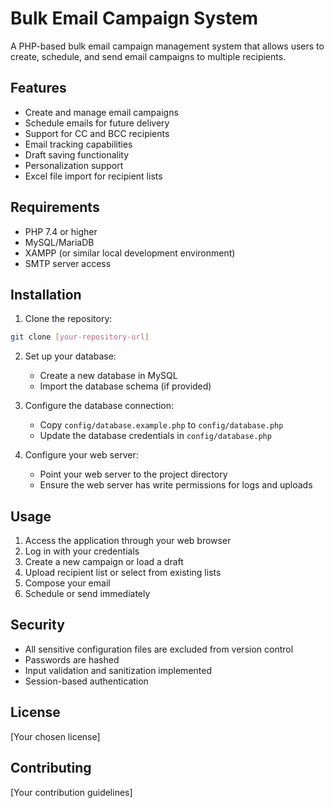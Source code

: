 # Bulk Email Campaign System

A PHP-based bulk email campaign management system that allows users to create, schedule, and send email campaigns to multiple recipients.

## Features

- Create and manage email campaigns
- Schedule emails for future delivery
- Support for CC and BCC recipients
- Email tracking capabilities
- Draft saving functionality
- Personalization support
- Excel file import for recipient lists

## Requirements

- PHP 7.4 or higher
- MySQL/MariaDB
- XAMPP (or similar local development environment)
- SMTP server access

## Installation

1. Clone the repository:
```bash
git clone [your-repository-url]
```

2. Set up your database:
   - Create a new database in MySQL
   - Import the database schema (if provided)

3. Configure the database connection:
   - Copy `config/database.example.php` to `config/database.php`
   - Update the database credentials in `config/database.php`

4. Configure your web server:
   - Point your web server to the project directory
   - Ensure the web server has write permissions for logs and uploads

## Usage

1. Access the application through your web browser
2. Log in with your credentials
3. Create a new campaign or load a draft
4. Upload recipient list or select from existing lists
5. Compose your email
6. Schedule or send immediately

## Security

- All sensitive configuration files are excluded from version control
- Passwords are hashed
- Input validation and sanitization implemented
- Session-based authentication

## License

[Your chosen license]

## Contributing

[Your contribution guidelines] 